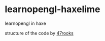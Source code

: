 # learnopengl-haxelime
learnopengl in haxe

structure of the code by [47rooks](https://github.com/47rooks)
